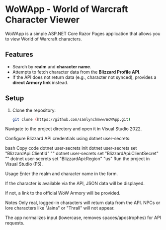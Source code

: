 # WoWApp - World of Warcraft Character Viewer

WoWApp is a simple ASP.NET Core Razor Pages application that allows you to view World of Warcraft characters.  

## Features

- Search by **realm** and **character name**.
- Attempts to fetch character data from the **Blizzard Profile API**.
- If the API does not return data (e.g., character not synced), provides a **direct Armory link** instead.

## Setup

1. Clone the repository:
   ```bash
   git clone (https://github.com/samlynchmww/WoWApp.git)
Navigate to the project directory and open it in Visual Studio 2022.

Configure Blizzard API credentials using dotnet user-secrets:

bash
Copy code
dotnet user-secrets init
dotnet user-secrets set "BlizzardApi:ClientId" "<your-client-id>"
dotnet user-secrets set "BlizzardApi:ClientSecret" "<your-client-secret>"
dotnet user-secrets set "BlizzardApi:Region" "us"
Run the project in Visual Studio (F5).

Usage
Enter the realm and character name in the form.

If the character is available via the API, JSON data will be displayed.

If not, a link to the official WoW Armory will be provided.

Notes
Only real, logged-in characters will return data from the API. NPCs or lore characters like "Jaina" or "Thrall" will not appear.

The app normalizes input (lowercase, removes spaces/apostrophes) for API requests.
